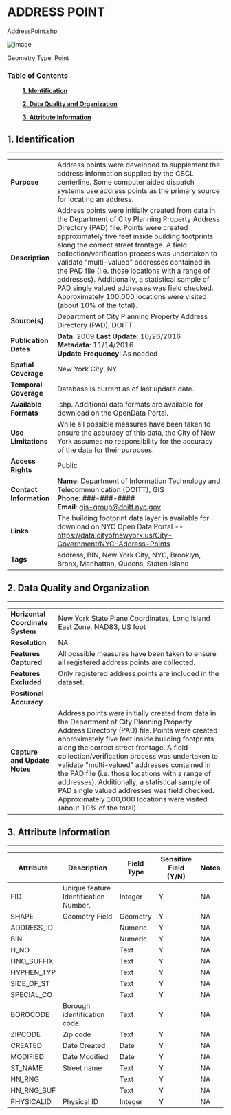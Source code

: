 # ADDRESS POINT
AddressPoint.shp

![image](https://github.com/ekamptner/test-repo/blob/master/Images/AddressPoint.PNG)

Geometry Type: Point
### Table of Contents
&nbsp;&nbsp;&nbsp;&nbsp;&nbsp;&nbsp;&nbsp;&nbsp;&nbsp;[**1. Identification**](#1-identification)

&nbsp;&nbsp;&nbsp;&nbsp;&nbsp;&nbsp;&nbsp;&nbsp;&nbsp;[**2. Data Quality and Organization**](#data-quality)

&nbsp;&nbsp;&nbsp;&nbsp;&nbsp;&nbsp;&nbsp;&nbsp;&nbsp;[**3. Attribute Information**](#attribute-information)

## 1. Identification
---------------------------------------------
|     |     |
| --- | --- |
**Purpose** | Address points were developed to supplement the address information supplied by the CSCL centerline. Some computer aided dispatch systems use address points as the primary source for locating an address.
**Description** | Address points were initially created from data in the Department of City Planning Property Address Directory (PAD) file. Points were created approximately five feet inside building footprints along the correct street frontage. A field collection/verification process was undertaken to validate "multi-valued" addresses contained in the PAD file (i.e. those locations with a range of addresses). Additionally, a statistical sample of PAD single valued addresses was field checked. Approximately 100,000 locations were visited (about 10% of the total).
**Source(s)** |	Department of City Planning Property Address Directory (PAD), DOITT
**Publication  Dates** | **Data**: 2009 **Last Update**: 10/26/2016 <br> **Metadata**: 11/14/2016 <br> **Update Frequency**: As needed
**Spatial Coverage** | New York City, NY
**Temporal Coverage** | Database is current as of last update date. 
**Available Formats** | .shp. Additional data formats are available for download on the OpenData Portal.
**Use Limitations** | While all possible measures have been taken to ensure the accuracy of this data, the City of New York assumes no responsibility for the accuracy of the data for their purposes.
**Access Rights** | Public
**Contact Information** | **Name**: Department of Information Technology and Telecommunication (DOITT), GIS <br>**Phone**: ###-###-#### <br> **Email**: gis-group@doitt.nyc.gov
**Links** | The building footprint data layer is available for download on NYC Open Data Portal -- https://data.cityofnewyork.us/City-Government/NYC-Address-Points
**Tags** | address, BIN, New York City, NYC, Brooklyn, Bronx, Manhattan, Queens, Staten Island
	
## 2. Data Quality and Organization
---------------------------------------------
|     |     |
| --- | --- |
**Horizontal Coordinate System** | New York State Plane Coordinates, Long Island East Zone, NAD83, US foot
**Resolution** | NA	
**Features Captured** |	All possible measures have been taken to ensure all registered address points are collected. 
**Features Excluded** | Only registered address points are included in the dataset.
**Positional Accuracy** | 
**Capture and Update Notes** | Address points were initially created from data in the Department of City Planning Property Address Directory (PAD) file. Points were created approximately five feet inside building footprints along the correct street frontage. A field collection/verification process was undertaken to validate "multi-valued" addresses contained in the PAD file (i.e. those locations with a range of addresses). Additionally, a statistical sample of PAD single valued addresses was field checked. Approximately 100,000 locations were visited (about 10% of the total).


## 3. Attribute Information
-----------------------------------
Attribute | Description | Field Type | Sensitive Field (Y/N) | Notes
------------ | ------------- | -------- | ----------- | ----------
FID | Unique feature Identification Number. | Integer | Y | NA
SHAPE | Geometry Field | Geometry | Y | NA
ADDRESS_ID |   | Numeric | Y | NA
BIN |   | Numeric | Y | NA
H_NO |  | Text | Y | NA
HNO_SUFFIX |   | Text | Y | NA
HYPHEN_TYP |   | Text | Y | NA
SIDE_OF_ST |    | Text | Y | NA
SPECIAL_CO |   | Text | Y | NA
BOROCODE | Borough identification code. | Text | Y | NA
ZIPCODE | Zip code | Text | Y | NA
CREATED | Date Created | Date | Y | NA
MODIFIED | Date Modified | Date | Y | NA
ST_NAME | Street name | Text | Y | NA
HN_RNG |  | Text | Y | NA
HN_RNG_SUF |  | Text | Y | NA
PHYSICALID | Physical ID | Integer | Y | NA

